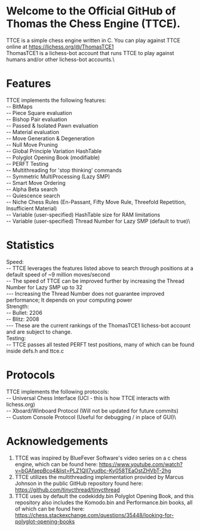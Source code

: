 # Welcome to the Official GitHub of Thomas the Chess Engine (TTCE).
TTCE is a simple chess engine written in C. You can play against TTCE online at https://lichess.org/@/ThomasTCE1 \
ThomasTCE1 is a lichess-bot account that runs TTCE to play against humans and/or other lichess-bot accounts.\

# Features
TTCE implements the following features:\
-- BitMaps\
-- Piece Square evaluation\
-- Bishop Pair evaluation\
-- Passed & Isolated Pawn evaluation\
-- Material evaluation\
-- Move Generation & Degeneration\
-- Null Move Pruning\
-- Global Principle Variation HashTable\
-- Polyglot Opening Book (modifiable)\
-- PERFT Testing\
-- Multithreading for 'stop thinking' commands\
-- Symmetric MultiProcessing (Lazy SMP)\
-- Smart Move Ordering\
-- Alpha Beta search\
-- Quiescence search\
-- Niche Chess Rules (En-Passant, Fifty Move Rule, Threefold Repetition, Insufficient Material)\
-- Variable (user-specified) HashTable size for RAM limitations\
-- Variable (user-specified) Thread Number for Lazy SMP (default to true)\

# Statistics
Speed:\
-- TTCE leverages the features listed above to search through positions at a default speed of ~9 million moves/second \
-- The speed of TTCE can be improved further by increasing the Thread Number for Lazy SMP up to 32 \
--- Increasing the Thread Number does not guarantee improved performance; It depends on your computing power \
Strength:\
-- Bullet: 2206\
-- Blitz: 2008\
--- These are the current rankings of the ThomasTCE1 lichess-bot account and are subject to change.\
Testing:\
-- TTCE passes all tested PERFT test positions, many of which can be found inside defs.h and ttce.c

# Protocols
TTCE implements the following protocols:\
-- Universal Chess Interface (UCI - this is how TTCE interacts with lichess.org)\
-- Xboard/Winboard Protocol (Will not be updated for future commits)\
-- Custom Console Protocol (Useful for debugging / in place of GUI)\

# Acknowledgements
1. TTCE was inspired by BlueFever Software's video series on a c chess engine, which can be found here: https://www.youtube.com/watch?v=bGAfaepBco4&list=PLZ1QII7yudbc-Ky058TEaOstZHVbT-2hg
2. TTCE utilizes the multithreading implementation provided by Marcus Johnson in the public GitHub repository found here: https://github.com/tinycthread/tinycthread
3. TTCE uses by default the codekiddy.bin Polyglot Opening Book, and this repository also includes the Komodo.bin and Performance.bin books, all of which can be found here: https://chess.stackexchange.com/questions/35448/looking-for-polyglot-opening-books




